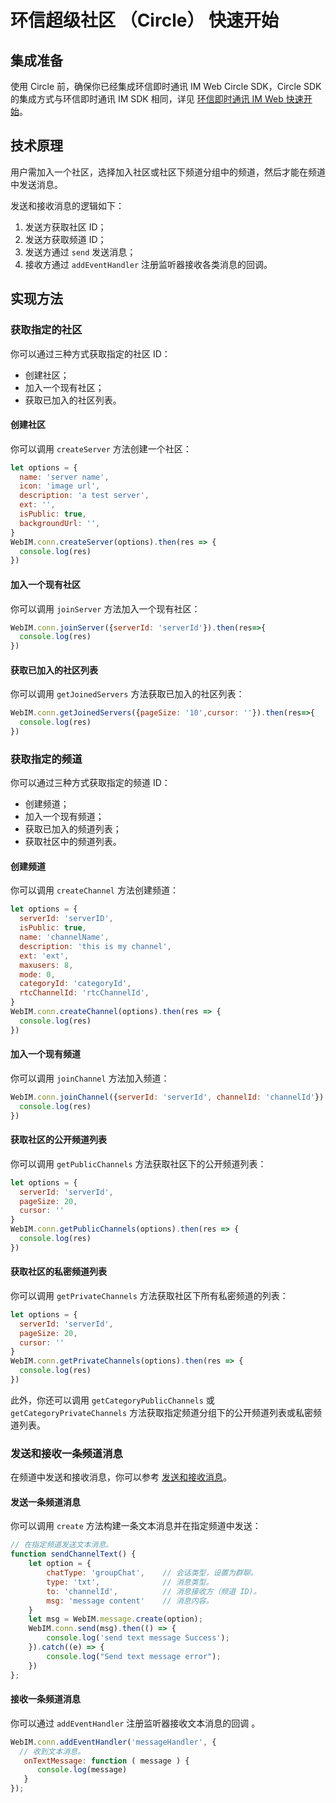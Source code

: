 # 环信超级社区 （Circle） 快速开始

<Toc />

## 集成准备

使用 Circle 前，确保你已经集成环信即时通讯 IM Web Circle SDK，Circle SDK 的集成方式与环信即时通讯 IM SDK 相同，详见 [环信即时通讯 IM Web 快速开始](/document/web/quickstart.html)。

## 技术原理

用户需加入一个社区，选择加入社区或社区下频道分组中的频道，然后才能在频道中发送消息。

发送和接收消息的逻辑如下：

1. 发送方获取社区 ID；
2. 发送方获取频道 ID；
3. 发送方通过 `send` 发送消息；
4. 接收方通过 `addEventHandler` 注册监听器接收各类消息的回调。

## 实现方法

### 获取指定的社区

你可以通过三种方式获取指定的社区 ID：

- 创建社区；
- 加入一个现有社区；
- 获取已加入的社区列表。

#### 创建社区

你可以调用 `createServer` 方法创建一个社区：

```javascript
let options = {
  name: 'server name',
  icon: 'image url',
  description: 'a test server',
  ext: '',
  isPublic: true,
  backgroundUrl: '',
}
WebIM.conn.createServer(options).then(res => {
  console.log(res)
})

```

#### 加入一个现有社区

你可以调用 `joinServer` 方法加入一个现有社区：

```javascript
WebIM.conn.joinServer({serverId: 'serverId'}).then(res=>{
  console.log(res)
})
```

#### 获取已加入的社区列表

你可以调用 `getJoinedServers` 方法获取已加入的社区列表：

```javascript
WebIM.conn.getJoinedServers({pageSize: '10',cursor: ''}).then(res=>{
  console.log(res)
})
```

### 获取指定的频道

你可以通过三种方式获取指定的频道 ID：

- 创建频道；
- 加入一个现有频道；
- 获取已加入的频道列表；
- 获取社区中的频道列表。

#### 创建频道

你可以调用 `createChannel` 方法创建频道：

```javascript
let options = {
  serverId: 'serverID',
  isPublic: true,
  name: 'channelName',
  description: 'this is my channel',
  ext: 'ext',
  maxusers: 8,
  mode: 0,
  categoryId: 'categoryId',
  rtcChannelId: 'rtcChannelId',
}
WebIM.conn.createChannel(options).then(res => {
  console.log(res)
})
```

#### 加入一个现有频道

你可以调用 `joinChannel` 方法加入频道：

```javascript
WebIM.conn.joinChannel({serverId: 'serverId', channelId: 'channelId'}).then(res => {
  console.log(res)
})
```

#### 获取社区的公开频道列表

你可以调用 `getPublicChannels` 方法获取社区下的公开频道列表：

```javascript
let options = {
  serverId: 'serverId',
  pageSize: 20,
  cursor: ''
}
WebIM.conn.getPublicChannels(options).then(res => {
  console.log(res)
})
```

#### 获取社区的私密频道列表

你可以调用 `getPrivateChannels` 方法获取社区下所有私密频道的列表：

```javascript
let options = {
  serverId: 'serverId',
  pageSize: 20,
  cursor: ''
}
WebIM.conn.getPrivateChannels(options).then(res => {
  console.log(res)
})
```

此外，你还可以调用 `getCategoryPublicChannels` 或 `getCategoryPrivateChannels` 方法获取指定频道分组下的公开频道列表或私密频道列表。

### 发送和接收一条频道消息

在频道中发送和接收消息，你可以参考 [发送和接收消息](/document/web/message_send_receive.html)。

#### 发送一条频道消息

你可以调用 `create` 方法构建一条文本消息并在指定频道中发送：

```javascript
// 在指定频道发送文本消息。
function sendChannelText() {
    let option = {
        chatType: 'groupChat',    // 会话类型，设置为群聊。
        type: 'txt',              // 消息类型。
        to: 'channelId',          // 消息接收方（频道 ID)。
        msg: 'message content'    // 消息内容。
    }
    let msg = WebIM.message.create(option); 
    WebIM.conn.send(msg).then(() => {
        console.log('send text message Success');  
    }).catch((e) => {
        console.log("Send text message error");  
    })
};
```

#### 接收一条频道消息

你可以通过 `addEventHandler` 注册监听器接收文本消息的回调 。

```javascript
WebIM.conn.addEventHandler('messageHandler', {
  // 收到文本消息。
   onTextMessage: function ( message ) {
      console.log(message)
   }
});
```